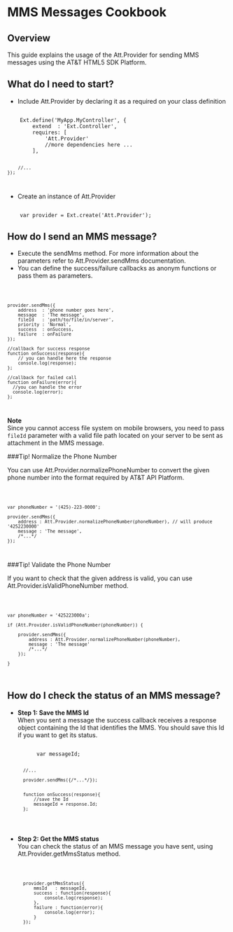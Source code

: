 MMS Messages Cookbook
===

Overview
---
This guide explains the usage of the Att.Provider for sending MMS messages using the AT&T HTML5 SDK Platform.

What do I need to start?
---
- Include Att.Provider by declaring it as a required on your class definition  

<code>
    Ext.define('MyApp.MyController', {
        extend  : 'Ext.Controller',
        requires: [
            'Att.Provider'
            //more dependencies here ... 
        ],

        //...
    });
</code>

- Create an instance of Att.Provider

<code>    
    var provider = Ext.create('Att.Provider');
</code>


How do I send an MMS message?
---

- Execute the sendMms method. For more information about the parameters refer to Att.Provider.sendMms documentation. 
- You can define the success/failure callbacks as anonym functions or pass them as parameters.

<code>

    provider.sendMms({
        address  : 'phone number goes here',
        message  : 'The message',
        fileId   : 'path/to/file/in/server',
        priority : 'Normal',
        success  : onSuccess,
        failure  : onFailure
    });

    //callback for success response
    function onSuccess(response){
        // you can handle here the response
        console.log(response);
    };

    //callback for failed call
    function onFailure(error){
      //you can handle the error
      console.log(error);
    };

</code>  

**Note**  
Since you cannot access file system on mobile browsers, you need to pass <code>fileId</code> parameter with a valid file path located on your server to be sent as attachment in the MMS message.

###Tip! Normalize the Phone Number

You can use Att.Provider.normalizePhoneNumber to convert the given phone number into the format required by AT&T API Platform.

<code>

    var phoneNumber = '(425)-223-0000';

    provider.sendMms({
        address : Att.Provider.normalizePhoneNumber(phoneNumber), // will produce '4252230000'
        message : 'The message',
        /*...*/
    });    

</code> 


###Tip! Validate the Phone Number
  
If you want to check that the given address is valid, you can use Att.Provider.isValidPhoneNumber method.

<code>

    var phoneNumber = '425223000a';

    if (Att.Provider.isValidPhoneNumber(phoneNumber)) {

        provider.sendMms({
            address : Att.Provider.normalizePhoneNumber(phoneNumber),
            message : 'The message'
            /*...*/
        });    

    } 

</code>


How do I check the status of an MMS message?
---

- **Step 1: Save the MMS Id**  
    When you sent a message the success callback receives a response object containing the Id that identifies the MMS. You should save this Id if you want to get its status.

    <code>
        var messageId;

        //...

        provider.sendMms({/*...*/});


        function onSuccess(response){
            //save the Id
            messageId = response.Id;
        };
    </code> 
    
- **Step 2: Get the MMS status**  
    You can check the status of an MMS message you have sent, using Att.Provider.getMmsStatus method.

    <code>

        provider.getMmsStatus({
            mmsId   : messageId,
            success : function(response){
                console.log(response);
            },
            failure : function(error){
                console.log(error);
            }
        });

    </code> 
    




